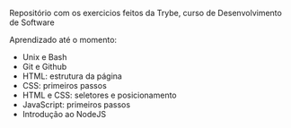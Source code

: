Repositório com os exercicios feitos da Trybe, curso de Desenvolvimento de Software

Aprendizado até o momento:
- Unix e Bash
- Git e Github
- HTML: estrutura da página
- CSS: primeiros passos
- HTML e CSS: seletores e posicionamento                  
- JavaScript: primeiros passos
- Introdução ao NodeJS
